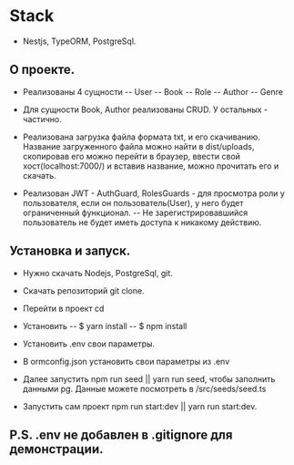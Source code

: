 # Stack

- Nestjs, TypeORM, PostgreSql.

## О проекте.

- Реализованы 4 сущности
  -- User
  -- Book
  -- Role
  -- Author
  -- Genre

- Для сущности Book, Author реализованы CRUD. У остальных - частично.
- Реализована загрузка файла формата txt, и его скачиванию. Название загруженного файла можно найти в dist/uploads, скопировав его можно перейти в браузер, ввести свой хост(localhost:7000/) и вставив название, можно прочитать его и скачать.
- Реализован JWT - AuthGuard, RolesGuards - для просмотра роли у пользователя, если он пользователь(User), у него будет ограниченный функционал.
  -- Не зарегистрировавшийся пользователь не будет иметь доступа к никакому действию.

## Установка и запуск.

- Нужно скачать Nodejs, PostgreSql, git.
- Скачать репозиторий git clone.
- Перейти в проект cd

- Установить
  -- $ yarn install
  -- $ npm install

- Установить .env свои параметры.
- В ormconfig.json установить свои параметры из .env
- Далее запустить npm run seed || yarn run seed, чтобы заполнить данными pg. Данные можете посмотреть в /src/seeds/seed.ts
- Запустить сам проект npm run start:dev || yarn run start:dev.

## P.S. .env не добавлен в .gitignore для демонстрации.
